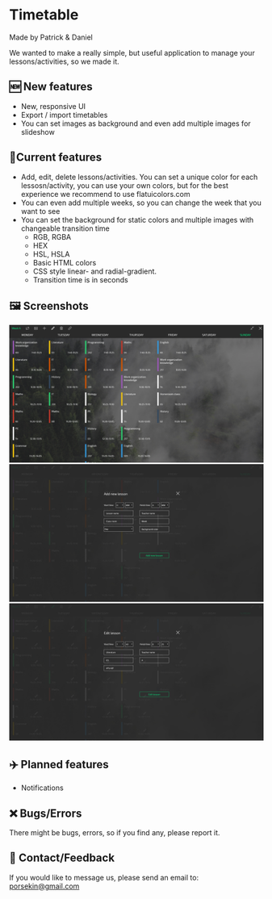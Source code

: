 # Timetable
Made by Patrick & Daniel
 
We wanted to make a really simple, but useful application to manage your lessons/activities, so we made it.
 
##  🆕 New features
- New, responsive UI
- Export / import timetables
- You can set images as background and even add multiple images for slideshow
 
## 📝Current features
 
- Add, edit, delete lessons/activities. You can set a unique color for each lessosn/activity, you can use your own colors, but for the best experience we recommend to use flatuicolors.com
- You can even add multiple weeks, so you can change the week that you want to see
- You can set the background for static colors and multiple images with changeable transition time
    - RGB, RGBA
    - HEX
    - HSL, HSLA
    - Basic HTML colors
    - CSS style linear- and radial-gradient.
    - Transition time is in seconds
 
## 🖼️ Screenshots
 
![Screenshot 1](/screenshot1.jpg)
![Screenshot 2](/screenshot2.jpg)
![Screenshot 3](/screenshot3.jpg)
 
## ✈️ Planned features
- Notifications
 
## ❌ Bugs/Errors
 
There might be bugs, errors, so if you find any, please report it.
 
## 📧 Contact/Feedback
If you would like to message us, please send an email to: porsekin@gmail.com
